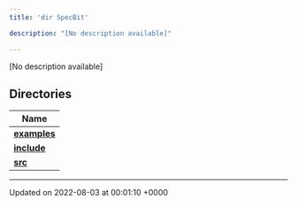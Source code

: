 ```yaml
---
title: 'dir SpecBit'

description: "[No description available]"

---
```







[No description available]

## Directories

| Name           |
| -------------- |
| **[examples](/documentation/code/colliderbit_development/files/dir_cc061c10d97e137342b37156734d49fa/#dir-examples)**  |
| **[include](/documentation/code/colliderbit_development/files/dir_3e780b8b8b0b785a128ffd7efbd03579/#dir-include)**  |
| **[src](/documentation/code/colliderbit_development/files/dir_5a8186266a909d0ed6ad73c54fa9897d/#dir-src)**  |






-------------------------------

Updated on 2022-08-03 at 00:01:10 +0000
